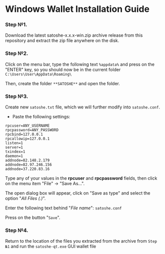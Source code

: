 # Windows Wallet Installation Guide

### Step №1.

Download the latest satoshe-x.x.x-win.zip archive release from this repository and extract the zip file anywhere on the disk.

### Step №2.

Click on the menu bar, type the following text `%appdata%` and press on the "ENTER" key, so you should now be in the current folder
`C:\Users\User\AppData\Roaming\`

Then, create the folder `**SATOSHE**` and open the folder.

### Step №3.

Create new `satoshe.txt` file, which we will further modify into `satoshe.conf`.

- Paste the following settings:
```
rpcuser=ANY_USERNAME
rpcpassword=ANY_PASSWORD
rpcbind=127.0.0.1
rpcallowip=127.0.0.1
listen=1
server=1
txindex=1
daemon=1
addnode=82.148.2.179
addnode=82.97.246.156
addnode=37.220.83.16
```

Type any of your values in the **rpcuser** and **rpcpassword** fields, then click on the menu item "File" -> "Save As...".

The open dialog box will appear, click on "Save as type" and select the option "_All Files (*.*)_".

Enter the following text behind "_File name_": `satoshe.conf`

Press on the button "`Save`".

### Step №4.

Return to the location of the files you extracted from the archive from `Step №1` and run the `satoshe-qt.exe` GUI wallet file
